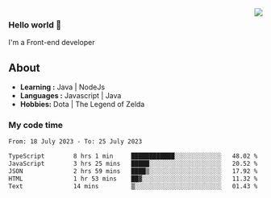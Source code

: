 <img align='right' src="https://github-readme-stats.vercel.app/api?username=jumodada&show_icons=true&theme=vue">

### Hello world 👋

I'm a Front-end developer 
    
## About
-  **Learning :** Java | NodeJs
-  **Languages :** Javascript | Java
-  **Hobbies:** Dota | The Legend of Zelda

### My code time

<!--START_SECTION:waka-->

```txt
From: 18 July 2023 - To: 25 July 2023

TypeScript        8 hrs 1 min     ████████████░░░░░░░░░░░░░   48.02 %
JavaScript        3 hrs 25 mins   █████░░░░░░░░░░░░░░░░░░░░   20.52 %
JSON              2 hrs 59 mins   ████▒░░░░░░░░░░░░░░░░░░░░   17.92 %
HTML              1 hr 53 mins    ██▓░░░░░░░░░░░░░░░░░░░░░░   11.32 %
Text              14 mins         ▒░░░░░░░░░░░░░░░░░░░░░░░░   01.43 %
```

<!--END_SECTION:waka-->
